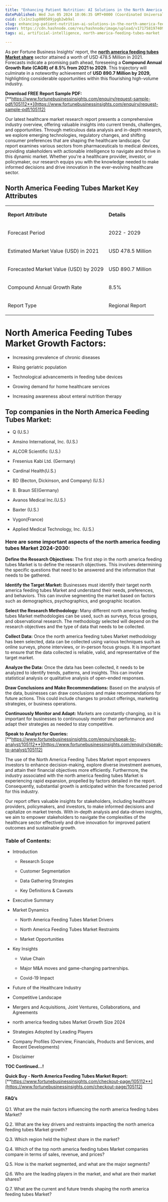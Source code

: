 ```yaml
---
title: "Enhancing Patient Nutrition: AI Solutions in the North America Feeding Tubes Market"
datePublished: Wed Jun 05 2024 10:06:35 GMT+0000 (Coordinated Universal Time)
cuid: clx1nz1up000509jpgb2wb9al
slug: enhancing-patient-nutrition-ai-solutions-in-the-north-america-feeding-tubes-market
cover: https://cdn.hashnode.com/res/hashnode/image/upload/v1717581974096/b0c90659-524f-4581-9211-65bbfd3f8483.png
tags: ai, artificial-intelligence, north-america-feeding-tubes-market

---
```


As per Fortune Business Insights’ report, the [**north america feeding tubes Market share**](https://www.fortunebusinessinsights.com/north-america-feeding-tubes-market-105112) sector attained a worth of USD 478.5 Million in 2021. Forecasts indicate a promising path ahead, foreseeing a **Compound Annual Growth Rate (CAGR) of 8.5% from 2021 to 2029.** This trajectory will culminate in a noteworthy achievement of **USD 890.7 Million by 2029,** highlighting considerable opportunities within this flourishing high-volume industry.

**Download FREE Report Sample PDF:** [**https://www.fortunebusinessinsights.com/enquiry/request-sample-pdf/105112**](https://www.fortunebusinessinsights.com/enquiry/request-sample-pdf/105112)

Our latest healthcare market research report presents a comprehensive industry overview, offering valuable insights into current trends, challenges, and opportunities. Through meticulous data analysis and in-depth research, we explore emerging technologies, regulatory changes, and shifting consumer preferences that are shaping the healthcare landscape. Our report examines various sectors from pharmaceuticals to medical devices, providing stakeholders with actionable intelligence to navigate and thrive in this dynamic market. Whether you're a healthcare provider, investor, or policymaker, our research equips you with the knowledge needed to make informed decisions and drive innovation in the ever-evolving healthcare sector.

## **North America Feeding Tubes Market Key Attributes**

<table><tbody><tr><td colspan="1" rowspan="1"><p><strong>Report Attribute</strong></p></td><td colspan="1" rowspan="1"><p><strong>Details</strong></p></td></tr><tr><td colspan="1" rowspan="1"><p>Forecast Period</p></td><td colspan="1" rowspan="1"><p>2022 - 2029</p></td></tr><tr><td colspan="1" rowspan="1"><p>Estimated Market Value (USD) in&nbsp;2021</p></td><td colspan="1" rowspan="1"><p>USD 478.5 Million</p></td></tr><tr><td colspan="1" rowspan="1"><p>Forecasted Market Value (USD) by&nbsp;2029</p></td><td colspan="1" rowspan="1"><p>USD 890.7 Million</p></td></tr><tr><td colspan="1" rowspan="1"><p>Compound Annual Growth Rate</p></td><td colspan="1" rowspan="1"><p>8.5%</p></td></tr><tr><td colspan="1" rowspan="1"><p>Report Type</p></td><td colspan="1" rowspan="1"><p>Regional Report</p></td></tr></tbody></table>

# North America Feeding Tubes Market Growth Factors:

* Increasing prevalence of chronic diseases
    
* Rising geriatric population
    
* Technological advancements in feeding tube devices
    
* Growing demand for home healthcare services
    
* Increasing awareness about enteral nutrition therapy
    

## **Top companies in the North America Feeding Tubes Market:**

* Q (U.S.)
    
* Amsino International, Inc. (U.S.)
    
* ALCOR Scientific (U.S.)
    
* Fresenius Kabi Ltd. (Germany)
    
* Cardinal Health(U.S.)
    
* BD (Becton, Dickinson, and Company) (U.S.)
    
* B. Braun SE(Germany)
    
* Avanos Medical Inc.(U.S.)
    
* Baxter (U.S.)
    
* Vygon(France)
    
* Applied Medical Technology, Inc. (U.S.)
    

### **Here are some important aspects of the north america feeding tubes Market 2024-2030:**

**Define the Research Objectives:** The first step in the north america feeding tubes Market is to define the research objectives. This involves determining the specific questions that need to be answered and the information that needs to be gathered.

**Identify the Target Market:** Businesses must identify their target north america feeding tubes Market and understand their needs, preferences, and behaviors. This can involve segmenting the market based on factors such as demographics, psychographics, and geographic location.

**Select the Research Methodology:** Many different north america feeding tubes Market methodologies can be used, such as surveys, focus groups, and observational research. The methodology selected will depend on the research objectives and the type of data that needs to be collected.

**Collect Data:** Once the north america feeding tubes Market methodology has been selected, data can be collected using various techniques such as online surveys, phone interviews, or in-person focus groups. It is important to ensure that the data collected is reliable, valid, and representative of the target market.

**Analyze the Data:** Once the data has been collected, it needs to be analyzed to identify trends, patterns, and insights. This can involve statistical analysis or qualitative analysis of open-ended responses.

**Draw Conclusions and Make Recommendations:** Based on the analysis of the data, businesses can draw conclusions and make recommendations for future actions. This could include changes to product offerings, marketing strategies, or business operations.

**Continuously Monitor and Adapt:** Markets are constantly changing, so it is important for businesses to continuously monitor their performance and adapt their strategies as needed to stay competitive.

**Speak to Analyst for Queries:** [**https://www.fortunebusinessinsights.com/enquiry/speak-to-analyst/105112**](https://www.fortunebusinessinsights.com/enquiry/speak-to-analyst/105112)

The use of the North America Feeding Tubes Market report empowers investors to enhance decision-making, explore diverse investment avenues, and attain their financial objectives more efficiently. Furthermore, the industry associated with the north america feeding tubes Market is experiencing rapid expansion, propelled by factors detailed in the report. Consequently, substantial growth is anticipated within the forecasted period for this industry.

Our report offers valuable insights for stakeholders, including healthcare providers, policymakers, and investors, to make informed decisions and capitalize on market trends. With in-depth analysis and data-driven insights, we aim to empower stakeholders to navigate the complexities of the healthcare sector effectively and drive innovation for improved patient outcomes and sustainable growth.

### **Table of Contents:**

* Introduction
    
    * Research Scope
        
    * Customer Segmentation
        
    * Data Gathering Strategies
        
    * Key Definitions & Caveats
        
* Executive Summary
    
* Market Dynamics
    
    * North America Feeding Tubes Market Drivers
        
    * North America Feeding Tubes Market Restraints
        
    * Market Opportunities
        
* Key Insights
    
    * Value Chain
        
    * Major M&A moves and game-changing partnerships.
        
    * Covid-19 Impact
        
* Future of the Healthcare Industry
    
* Competitive Landscape
    
* Mergers and Acquisitions, Joint Ventures, Collaborations, and Agreements
    
* north america feeding tubes Market Growth Size 2024
    
* Strategies Adopted by Leading Players
    
* Company Profiles (Overview, Financials, Products and Services, and Recent Developments)
    
* Disclaimer
    

**TOC Continued…!**

**Quick Buy - North America Feeding Tubes Market Report:** [**https://www.fortunebusinessinsights.com/checkout-page/105112**](https://www.fortunebusinessinsights.com/checkout-page/105112)

#### **FAQ’s**

Q.1. What are the main factors influencing the north america feeding tubes Market?

Q.2. What are the key drivers and restraints impacting the north america feeding tubes Market growth?

Q.3. Which region held the highest share in the market?

Q.4. Which of the top north america feeding tubes Market companies compare in terms of sales, revenue, and prices?

Q.5. How is the market segmented, and what are the major segments?

Q.6. Who are the leading players in the market, and what are their market shares?

Q.7. What are the current and future trends shaping the north america feeding tubes Market?